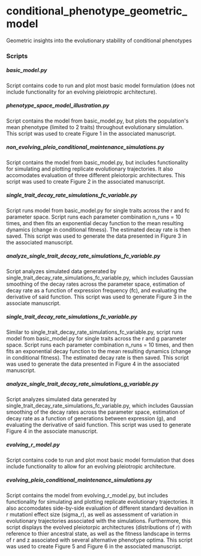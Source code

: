 # conditional_phenotype_geometric_model
Geometric insights into the evolutionary stability of conditional phenotypes

### Scripts

##### basic_model.py
Script contains code to run and plot most basic model formulation (does not include functionality for an evolving pleiotropic architecture).

##### phenotype_space_model_illustration.py
Script contains the model from basic_model.py, but plots the population's mean phenotype (limited to 2 traits) throughout evolutionary simulation. This script was used to create Figure 1 in the associated manuscript. 

##### non_evolving_pleio_conditional_maintenance_simulations.py
Script contains the model from basic_model.py, but includes functionality for simulating and plotting replicate evolutionary trajectories. It also accomodates evaluation of three different pleiotorpic architectures. This script was used to create Figure 2 in the associated manuscript. 

##### single_trait_decay_rate_simulations_fc_variable.py
Script runs model from basic_model.py for single traits across the r and fc parameter space. Script runs each parameter combination n_runs = 10 times, and then fits an exponential decay function to the mean resulting dynamics (change in conditional fitness). The estimated decay rate is then saved. This script was used to generate the data presented in Figure 3 in the associated manuscript. 

##### analyze_single_trait_decay_rate_simulations_fc_variable.py
Script analyzes simulated data generated by single_trait_decay_rate_simulations_fc_variable.py, which includes Gaussian smoothing of the decay rates across the parameter space, estimation of decay rate as a function of expression frequency (fc), and evaluating the derivative of said function. This script was used to generate Figure 3 in the associate manuscript.

##### single_trait_decay_rate_simulations_fc_variable.py
Similar to single_trait_decay_rate_simulations_fc_variable.py, script runs model from basic_model.py for single traits across the r and g parameter space. Script runs each parameter combination n_runs = 10 times, and then fits an exponential decay function to the mean resulting dynamics (change in conditional fitness). The estimated decay rate is then saved. This script was used to generate the data presented in Figure 4 in the associated manuscript. 

##### analyze_single_trait_decay_rate_simulations_g_variable.py
Script analyzes simulated data generated by single_trait_decay_rate_simulations_fc_variable.py, which includes Gaussian smoothing of the decay rates across the parameter space, estimation of decay rate as a function of generations between expression (g), and evaluating the derivative of said function. This script was used to generate Figure 4 in the associate manuscript.

##### evolving_r_model.py
Script contains code to run and plot most basic model formulation that does include functionality to allow for an evolving pleiotropic architecture.

##### evolving_pleio_conditional_maintenance_simulations.py
Script contains the model from evolving_r_model.py, but includes functionality for simulating and plotting replicate evolutionary trajectories. It also accomodates side-by-side evaluation of different standard devaition in r mutationl effect size (sigma_r), as well as assessment of variation in evolutionary trajectories associated with the simulations. Furthermore, this script displays the evolved pleiotorpic architectures (distributions of r) with reference to thier ancestral state, as well as the fitness landscape in terms of r and z associated with several alternative phenotype optima. This script was used to create Figure 5 and Figure 6 in the associated manuscript. 
